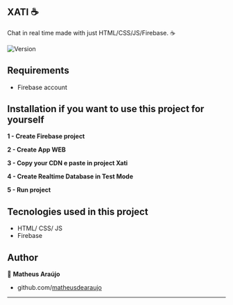 XATI :coffee:
------------
Chat in real time made with just HTML/CSS/JS/Firebase. :coffee:

<p>
  <img alt="Version" src="https://img.shields.io/badge/version-1.0-blue.svg?cacheSeconds=2592000" />
</p>


Requirements
------------
 - Firebase account
 
 Installation if you want to use this project for yourself
 ------------
 
 **1 - Create Firebase project**
 
 **2 - Create App WEB**
 
 **3 - Copy your CDN e paste in project Xati**
 
 **4 - Create Realtime Database in Test Mode**
 
 **5 - Run project**


Tecnologies used in this project
------------
- HTML/ CSS/ JS
- Firebase

Author
------------

👤 **Matheus Araújo**

* github.com/[matheusdearaujo](https://github.com/matheusdearaujo)

***

